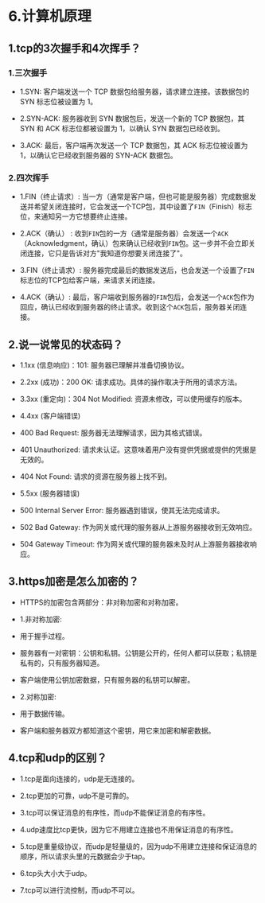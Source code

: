 # 6.计算机原理

## 1.tcp的3次握手和4次挥手？

### 1.三次握手

- 1.SYN: 客户端发送一个 TCP 数据包给服务器，请求建立连接。该数据包的 SYN 标志位被设置为 1。

- 2.SYN-ACK: 服务器收到 SYN 数据包后，发送一个新的 TCP 数据包，其 SYN 和 ACK 标志位都被设置为 1，以确认 SYN 数据包已经收到。

- 3.ACK: 最后，客户端再次发送一个 TCP 数据包，其 ACK 标志位被设置为 1，以确认它已经收到服务器的 SYN-ACK 数据包。

### 2.四次挥手

- 1.FIN（终止请求）: 当一方（通常是客户端，但也可能是服务器）完成数据发送并希望关闭连接时，它会发送一个TCP包，其中设置了`FIN`（Finish）标志位，来通知另一方它想要终止连接。

- 2.ACK（确认） : 收到`FIN`包的一方（通常是服务器）会发送一个`ACK`（Acknowledgment，确认）包来确认已经收到`FIN`包。这一步并不会立即关闭连接，它只是告诉对方"我知道你想要关闭连接了"。

- 3.FIN（终止请求）: 服务器完成最后的数据发送后，也会发送一个设置了`FIN`标志位的TCP包给客户端，来请求关闭连接。

- 4.ACK（确认）: 最后，客户端收到服务器的`FIN`包后，会发送一个`ACK`包作为回应，确认已经收到服务器的终止请求。收到这个`ACK`包后，服务器关闭连接。

## 2.说一说常见的状态码？

- 1.1xx (信息响应)：101: 服务器已理解并准备切换协议。

- 2.2xx (成功)：200 OK: 请求成功。具体的操作取决于所用的请求方法。

- 3.3xx (重定向)：304 Not Modified: 资源未修改，可以使用缓存的版本。

- 4.4xx (客户端错误)

- 400 Bad Request: 服务器无法理解请求，因为其格式错误。

- 401 Unauthorized: 请求未认证。这意味着用户没有提供凭据或提供的凭据是无效的。

- 404 Not Found: 请求的资源在服务器上找不到。

- 5.5xx (服务器错误)

- 500 Internal Server Error: 服务器遇到错误，使其无法完成请求。

- 502 Bad Gateway: 作为网关或代理的服务器从上游服务器接收到无效响应。

- 504 Gateway Timeout: 作为网关或代理的服务器未及时从上游服务器接收响应。

## 3.https加密是怎么加密的？

- HTTPS的加密包含两部分：非对称加密和对称加密。

- 1.非对称加密:

- 用于握手过程。

- 服务器有一对密钥：公钥和私钥。公钥是公开的，任何人都可以获取；私钥是私有的，只有服务器知道。

- 客户端使用公钥加密数据，只有服务器的私钥可以解密。

- 2.对称加密:

- 用于数据传输。

- 客户端和服务器双方都知道这个密钥，用它来加密和解密数据。

## 4.tcp和udp的区别？

- 1.tcp是面向连接的，udp是无连接的。

- 2.tcp更加的可靠，udp不是可靠的。

- 3.tcp可以保证消息的有序性，而udp不能保证消息的有序性。

- 4.udp速度比tcp更快，因为它不用建立连接也不用保证消息的有序性。

- 5.tcp是重量级协议，而udp是轻量级的，因为udp不用建立连接和保证消息的顺序，所以请求头里的元数据会少于tap。

- 6.tcp头大小大于udp。

- 7.tcp可以进行流控制，而udp不可以。
